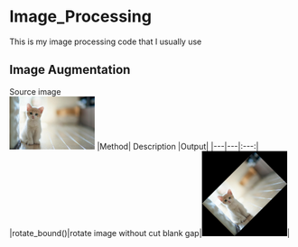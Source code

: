 # Image_Processing
This is my image processing code that I usually use  


## Image Augmentation
Source image  
<img src="https://github.com/bangpc/Image_Processing/blob/master/image/input_augmentation/cat.jpg" width="30%">
|Method|    Description    |Output|
|---|---|:---:|
|rotate_bound()|rotate image without cut blank gap|<img src="https://github.com/bangpc/Image_Processing/blob/master/image/output_augmentation/output_rotated_bound.png" width="30%">|
